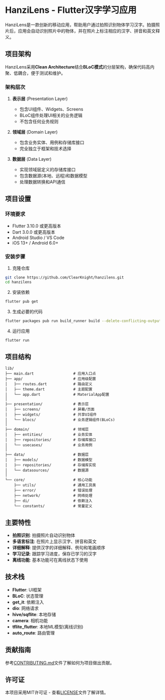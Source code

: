 # HanziLens - Flutter汉字学习应用

HanziLens是一款创新的移动应用，帮助用户通过拍照识别物体学习汉字。拍摄照片后，应用会自动识别照片中的物体，并在照片上标注相应的汉字、拼音和英文释义。

## 项目架构

HanziLens采用**Clean Architecture**结合**BLoC模式**的分层架构，确保代码高内聚、低耦合，便于测试和维护。

### 架构层次

1. **表示层** (Presentation Layer)
   - 包含UI组件、Widgets、Screens
   - BLoC组件处理UI相关的业务逻辑
   - 不包含任何业务规则

2. **领域层** (Domain Layer)
   - 包含业务实体、用例和存储库接口
   - 完全独立于框架和技术选择

3. **数据层** (Data Layer)
   - 实现领域层定义的存储库接口
   - 包含数据源(本地、远程)和数据模型
   - 处理数据转换和API通信

## 项目设置

### 环境要求

- Flutter 3.10.0 或更高版本
- Dart 3.0.0 或更高版本
- Android Studio / VS Code
- iOS 13+ / Android 6.0+

### 安装步骤

1. 克隆仓库
```bash
git clone https://github.com/ClearKnight/hanzilens.git
cd hanzilens
```

2. 安装依赖
```bash
flutter pub get
```

3. 生成必要的代码
```bash
flutter packages pub run build_runner build --delete-conflicting-outputs
```

4. 运行应用
```bash
flutter run
```

## 项目结构

```
lib/
├── main.dart                  # 应用入口点
├── app/                       # 应用级配置
│   ├── routes.dart            # 路由定义
│   ├── theme.dart             # 主题配置
│   └── app.dart               # MaterialApp配置
│
├── presentation/              # 表示层
│   ├── screens/               # 屏幕/页面
│   ├── widgets/               # 共享UI组件
│   └── blocs/                 # 业务逻辑组件(BLoCs)
│
├── domain/                    # 领域层
│   ├── entities/              # 业务实体
│   ├── repositories/          # 存储库接口
│   └── usecases/              # 业务用例
│
├── data/                      # 数据层
│   ├── models/                # 数据模型
│   ├── repositories/          # 存储库实现
│   └── datasources/           # 数据源
│
└── core/                      # 核心功能
    ├── utils/                 # 通用工具类
    ├── error/                 # 错误处理
    ├── network/               # 网络处理
    ├── di/                    # 依赖注入
    └── constants/             # 常量定义
```

## 主要特性

- **拍照识别**: 拍摄照片自动识别物体
- **多语言标注**: 在照片上显示汉字、拼音和英文
- **详细解释**: 提供汉字的详细解释、例句和笔画顺序
- **学习记录**: 跟踪学习进度，保存已学习的汉字
- **离线功能**: 基本功能可在离线状态下使用

## 技术栈

- **Flutter**: UI框架
- **BLoC**: 状态管理
- **get_it**: 依赖注入
- **dio**: 网络请求
- **hive/sqflite**: 本地存储
- **camera**: 相机功能
- **tflite_flutter**: 本地ML模型(离线识别)
- **auto_route**: 路由管理

## 贡献指南

参考[CONTRIBUTING.md](CONTRIBUTING.md)文件了解如何为项目做出贡献。

## 许可证

本项目采用MIT许可证 - 查看[LICENSE](LICENSE)文件了解详情。 